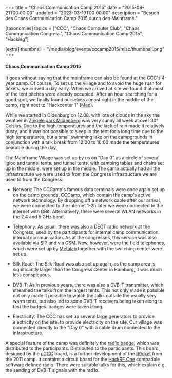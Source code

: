 +++
title = "Chaos Communication Camp 2015"
date = "2015-08-21T00:00:00"
updated = "2023-03-19T00:00:00"
description = "Besuch des Chaos Communication Camp 2015 durch den Mainframe."

[taxonomies]
topics = ["CCC", "Chaos Computer Club", "Chaos Communication Congress", "Chaos Communication Camp 2015", "Hacking"]

[extra]
thumbnail = "/media/blog/events/cccamp2015/misc/thumbnail.png"
+++

#### Chaos Communication Camp 2015

It goes without saying that the mainframe can also be found at the CCC's 4-year camp. Of course, To set up the village
and to avoid the huge rush for tickets, we arrived a day early. When we arrived at site we found that most of the tent
pitches were already occupied. After an hour searching for a good spot, we finally found ourselves almost right in the
middle of the camp, right next to "Hackcenter 1" ([Map](/media/blog/events/cccamp2015/misc/map.pdf)).

While we started in Oldenburg on 12.08. with lots of clouds in the sky
the weather in [Ziegeleipark Mildenberg](http://www.ziegeleipark.de/) was very sunny all week at over 30°
Celsius. Due to the high temperatures and the lack of rain made it relatively dusty, and it was not possible to sleep in
the tent for a long time due to the high temperatures, but
a small swimming lake on the campgrounds in conjunction with a talk break from
12:00 to 16:00 made the temperatures bearable during the day.

The Mainframe Village was set up by us on "Day 0" as a circle of several igloo and tunnel tents.
and tunnel tents, with camping tables and chairs set up in the middle.
were set up in the middle. The camp actually had all the infrastructure we were used to from the Congress
infrastructure we are used to from the Congress:

* Network: The CCCamp's famous data terminals were once again set up on the camp grounds, CCCamp, which contain the
  camp's active network technology. By dropping off a network cable after our arrival, we were connected to the internet
  1-2h later we were connected to the internet with GBit. Alternatively, there were several WLAN networks in the 2.4 and
  5 GHz band.

* Telephony: As usual, there was also a DECT radio network at the Congress, used by the participants for internal camp
  communication. internal communication. As at the congresses, this service was also available via SIP and via GSM. New,
  however, were the field telephones, which were set up by [Metalab](https://metalab.at/) together with the switching
  center were set up.

* Silk Road: The Silk Road was also set up again, as the camp area is significantly larger than the Congress Center
  in Hamburg, it was much less conspicuous.

* DVB-T: As in previous years, there was also a DVB-T transmitter, which streamed the talks from the largest tents. This
  not only made it possible not only made it possible to watch the talks outside the usually very warm
  tents, but also led to some DVB-T receivers being taken along to test the badges. badges were taken along.

* Electricity: The CCC has set up several large generators to provide electricity on the site.
  to provide electricity on the site. Our village was connected directly to the
  "Day 0" with a cable drum connected to the infrastructure.

A special feature of the camp was definitely the [rad1o badge](https://github.com/rad1o), which was distributed to the
participants. Distributed to the participants. This board, designed by the [µCCC](https://muc.ccc.de) board, is a
further development of the [R0cket](https://web.archive.org/web/20160205053603/https://www.r0ket.de/) from the 2011 camp. It contains a circuit board for
the [HackRF One](https://greatscottgadgets.com/hackrf/) compatible software defined radio. There were suitable talks for
this, which explain e.g. the sending of DVB-T signals with the rad1o.

[//]: # (TODO: Add and link to image gallery)

